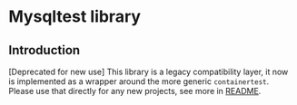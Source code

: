 # Mysqltest library

## Introduction
[Deprecated for new use] This library is a legacy compatibility layer, it
now is implemented as a wrapper around the more generic `containertest`. Please
use that directly for any new projects, see more in [README](../README.md).
